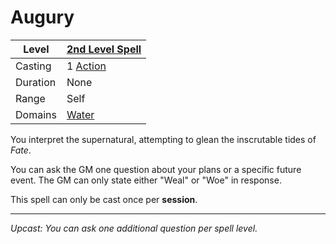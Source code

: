 # Augury

| Level    | [2nd Level Spell](2nd%20Level%20Spells.md)          |
| -------- | --------------------------------------------------- |
| Casting  | 1 [Action](../../../../Game%20Procedures/Core%20Procedures/Action.md) |
| Duration | None                                                |
| Range    | Self                                                |
| Domains  | [Water](../../Spell%20Domains/Water.md)          |

You interpret the supernatural, attempting to glean the inscrutable tides of *Fate*.

You can ask the GM one question about your plans or a specific future event. The GM can only state either "Weal" or "Woe" in response.

This spell can only be cast once per **session**.

---
*Upcast: You can ask one additional question per spell level.*
